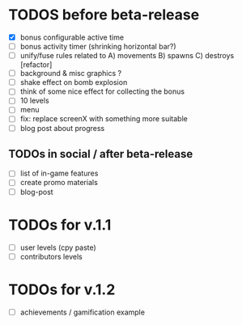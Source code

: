 # TODOS before beta-release

- [x] bonus configurable active time
- [ ] bonus activity timer (shrinking horizontal bar?)
- [ ] unify/fuse rules related to A) movements B) spawns C) destroys [refactor]
- [ ] background & misc graphics ?
- [ ] shake effect on bomb explosion
- [ ] think of some nice effect for collecting the bonus
- [ ] 10 levels
- [ ] menu
- [ ] fix: replace screenX with something more suitable
- [ ] blog post about progress

## TODOs in social / after beta-release
- [ ] list of in-game features
- [ ] create promo materials
- [ ] blog-post

# TODOs for v.1.1
- [ ] user levels (cpy paste)
- [ ] contributors levels

# TODOs for v.1.2
- [ ] achievements / gamification example